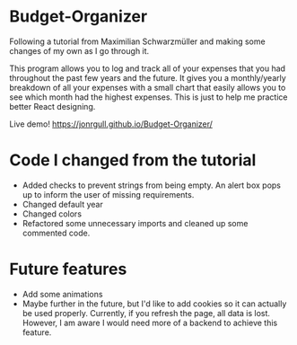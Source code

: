 # Budget-Organizer

Following a tutorial from Maximilian Schwarzmüller and making some changes of my own as I go through it.

This program allows you to log and track all of your expenses that you had throughout the past few years and the future. It gives you a monthly/yearly breakdown of all your expenses with a small chart that easily allows you to see which month had the highest expenses. This is just to help me practice better React designing.

Live demo! https://jonrgull.github.io/Budget-Organizer/

# Code I changed from the tutorial

- Added checks to prevent strings from being empty. An alert box pops up to inform the user of missing requirements.
- Changed default year
- Changed colors
- Refactored some unnecessary imports and cleaned up some commented code.

# Future features

- Add some animations
- Maybe further in the future, but I'd like to add cookies so it can actually be used properly. Currently, if you refresh the page, all data is lost. However, I am aware I would need more of a backend to achieve this feature.

